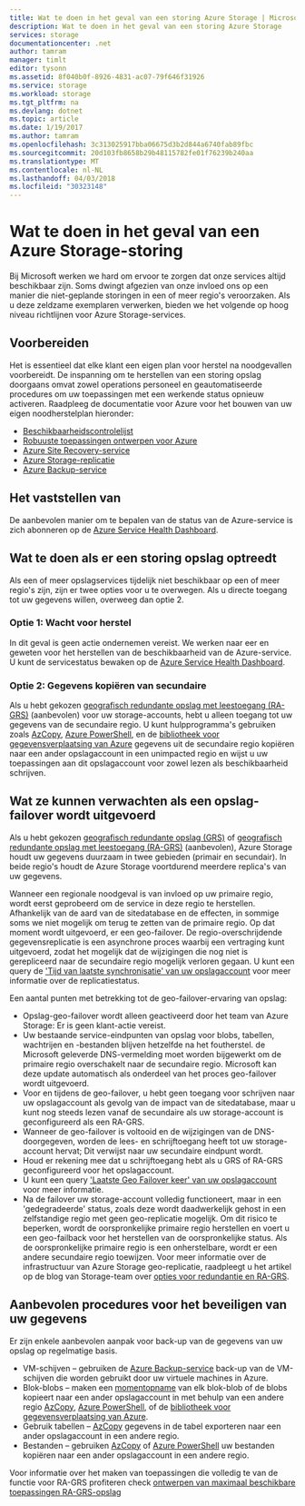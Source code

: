 ```yaml
---
title: Wat te doen in het geval van een storing Azure Storage | Microsoft Docs
description: Wat te doen in het geval van een storing Azure Storage
services: storage
documentationcenter: .net
author: tamram
manager: timlt
editor: tysonn
ms.assetid: 8f040b0f-8926-4831-ac07-79f646f31926
ms.service: storage
ms.workload: storage
ms.tgt_pltfrm: na
ms.devlang: dotnet
ms.topic: article
ms.date: 1/19/2017
ms.author: tamram
ms.openlocfilehash: 3c313025917bba06675d3b2d844a6740fab89fbc
ms.sourcegitcommit: 20d103fb8658b29b48115782fe01f76239b240aa
ms.translationtype: MT
ms.contentlocale: nl-NL
ms.lasthandoff: 04/03/2018
ms.locfileid: "30323148"
---
```

# <a name="what-to-do-if-an-azure-storage-outage-occurs"></a>Wat te doen in het geval van een Azure Storage-storing
Bij Microsoft werken we hard om ervoor te zorgen dat onze services altijd beschikbaar zijn. Soms dwingt afgezien van onze invloed ons op een manier die niet-geplande storingen in een of meer regio's veroorzaken. Als u deze zeldzame exemplaren verwerken, bieden we het volgende op hoog niveau richtlijnen voor Azure Storage-services.

## <a name="how-to-prepare"></a>Voorbereiden
Het is essentieel dat elke klant een eigen plan voor herstel na noodgevallen voorbereidt. De inspanning om te herstellen van een storing opslag doorgaans omvat zowel operations personeel en geautomatiseerde procedures om uw toepassingen met een werkende status opnieuw activeren. Raadpleeg de documentatie voor Azure voor het bouwen van uw eigen noodherstelplan hieronder:

* [Beschikbaarheidscontrolelijst](https://docs.microsoft.com/azure/architecture/checklist/availability)
* [Robuuste toepassingen ontwerpen voor Azure](https://docs.microsoft.com/azure/architecture/resiliency/)
* [Azure Site Recovery-service](https://azure.microsoft.com/services/site-recovery/)
* [Azure Storage-replicatie](https://docs.microsoft.com/azure/storage/common/storage-redundancy)
* [Azure Backup-service](https://azure.microsoft.com/services/backup/)

## <a name="how-to-detect"></a>Het vaststellen van
De aanbevolen manier om te bepalen van de status van de Azure-service is zich abonneren op de [Azure Service Health Dashboard](https://azure.microsoft.com/status/).

## <a name="what-to-do-if-a-storage-outage-occurs"></a>Wat te doen als er een storing opslag optreedt
Als een of meer opslagservices tijdelijk niet beschikbaar op een of meer regio's zijn, zijn er twee opties voor u te overwegen. Als u directe toegang tot uw gegevens willen, overweeg dan optie 2.

### <a name="option-1-wait-for-recovery"></a>Optie 1: Wacht voor herstel
In dit geval is geen actie ondernemen vereist. We werken naar eer en geweten voor het herstellen van de beschikbaarheid van de Azure-service. U kunt de servicestatus bewaken op de [Azure Service Health Dashboard](https://azure.microsoft.com/status/).

### <a name="option-2-copy-data-from-secondary"></a>Optie 2: Gegevens kopiëren van secundaire
Als u hebt gekozen [geografisch redundante opslag met leestoegang (RA-GRS)](storage-redundancy-grs.md#read-access-geo-redundant-storage) (aanbevolen) voor uw storage-accounts, hebt u alleen toegang tot uw gegevens van de secundaire regio. U kunt hulpprogramma's gebruiken zoals [AzCopy](storage-use-azcopy.md), [Azure PowerShell](storage-powershell-guide-full.md), en de [bibliotheek voor gegevensverplaatsing van Azure](https://azure.microsoft.com/blog/introducing-azure-storage-data-movement-library-preview-2/) gegevens uit de secundaire regio kopiëren naar een ander opslagaccount in een unimpacted regio en wijst u uw toepassingen aan dit opslagaccount voor zowel lezen als beschikbaarheid schrijven.

## <a name="what-to-expect-if-a-storage-failover-occurs"></a>Wat ze kunnen verwachten als een opslag-failover wordt uitgevoerd
Als u hebt gekozen [geografisch redundante opslag (GRS)](storage-redundancy-grs.md) of [geografisch redundante opslag met leestoegang (RA-GRS)](storage-redundancy-grs.md#read-access-geo-redundant-storage) (aanbevolen), Azure Storage houdt uw gegevens duurzaam in twee gebieden (primair en secundair). In beide regio's houdt de Azure Storage voortdurend meerdere replica's van uw gegevens.

Wanneer een regionale noodgeval is van invloed op uw primaire regio, wordt eerst geprobeerd om de service in deze regio te herstellen. Afhankelijk van de aard van de sitedatabase en de effecten, in sommige soms we niet mogelijk om terug te zetten van de primaire regio. Op dat moment wordt uitgevoerd, er een geo-failover. De regio-overschrijdende gegevensreplicatie is een asynchrone proces waarbij een vertraging kunt uitgevoerd, zodat het mogelijk dat de wijzigingen die nog niet is gerepliceerd naar de secundaire regio mogelijk verloren gegaan. U kunt een query de ['Tijd van laatste synchronisatie' van uw opslagaccount](https://blogs.msdn.microsoft.com/windowsazurestorage/2013/12/11/windows-azure-storage-redundancy-options-and-read-access-geo-redundant-storage/) voor meer informatie over de replicatiestatus.

Een aantal punten met betrekking tot de geo-failover-ervaring van opslag:

* Opslag-geo-failover wordt alleen geactiveerd door het team van Azure Storage: Er is geen klant-actie vereist.
* Uw bestaande service-eindpunten van opslag voor blobs, tabellen, wachtrijen en -bestanden blijven hetzelfde na het foutherstel. de Microsoft geleverde DNS-vermelding moet worden bijgewerkt om de primaire regio overschakelt naar de secundaire regio.  Microsoft kan deze update automatisch als onderdeel van het proces geo-failover wordt uitgevoerd.
* Voor en tijdens de geo-failover, u hebt geen toegang voor schrijven naar uw opslagaccount als gevolg van de impact van de sitedatabase, maar u kunt nog steeds lezen vanaf de secundaire als uw storage-account is geconfigureerd als een RA-GRS.
* Wanneer de geo-failover is voltooid en de wijzigingen van de DNS-doorgegeven, worden de lees- en schrijftoegang heeft tot uw storage-account hervat; Dit verwijst naar uw secundaire eindpunt wordt. 
* Houd er rekening mee dat u schrijftoegang hebt als u GRS of RA-GRS geconfigureerd voor het opslagaccount. 
* U kunt een query ['Laatste Geo Failover keer' van uw opslagaccount](https://msdn.microsoft.com/library/azure/ee460802.aspx) voor meer informatie.
* Na de failover uw storage-account volledig functioneert, maar in een 'gedegradeerde' status, zoals deze wordt daadwerkelijk gehost in een zelfstandige regio met geen geo-replicatie mogelijk. Om dit risico te beperken, wordt de oorspronkelijke primaire regio herstellen en voert u een geo-failback voor het herstellen van de oorspronkelijke status. Als de oorspronkelijke primaire regio is een onherstelbare, wordt er een andere secundaire regio toewijzen.
  Voor meer informatie over de infrastructuur van Azure Storage geo-replicatie, raadpleegt u het artikel op de blog van Storage-team over [opties voor redundantie en RA-GRS](https://blogs.msdn.microsoft.com/windowsazurestorage/2013/12/11/windows-azure-storage-redundancy-options-and-read-access-geo-redundant-storage/).

## <a name="best-practices-for-protecting-your-data"></a>Aanbevolen procedures voor het beveiligen van uw gegevens
Er zijn enkele aanbevolen aanpak voor back-up van de gegevens van uw opslag op regelmatige basis.

* VM-schijven – gebruiken de [Azure Backup-service](https://azure.microsoft.com/services/backup/) back-up van de VM-schijven die worden gebruikt door uw virtuele machines in Azure.
* Blok-blobs – maken een [momentopname](https://msdn.microsoft.com/library/azure/hh488361.aspx) van elk blok-blob of de blobs kopieert naar een ander opslagaccount in met behulp van een andere regio [AzCopy](storage-use-azcopy.md), [Azure PowerShell](storage-powershell-guide-full.md), of de [bibliotheek voor gegevensverplaatsing van Azure](https://azure.microsoft.com/blog/introducing-azure-storage-data-movement-library-preview-2/).
* Gebruik tabellen – [AzCopy](storage-use-azcopy.md) gegevens in de tabel exporteren naar een ander opslagaccount in een andere regio.
* Bestanden – gebruiken [AzCopy](storage-use-azcopy.md) of [Azure PowerShell](storage-powershell-guide-full.md) uw bestanden kopiëren naar een ander opslagaccount in een andere regio.

Voor informatie over het maken van toepassingen die volledig te van de functie voor RA-GRS profiteren check [ontwerpen van maximaal beschikbare toepassingen RA-GRS-opslag](../storage-designing-ha-apps-with-ragrs.md)

